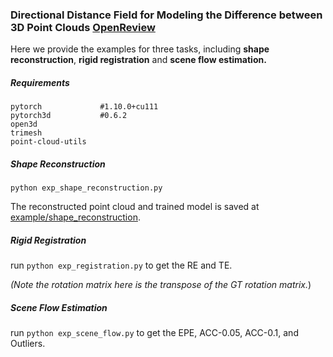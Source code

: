 ### Directional Distance Field for Modeling the Difference between 3D Point Clouds [OpenReview](https://openreview.net/forum?id=lEkFq4RUCX&referrer=%5BAuthor%20Console%5D(%2Fgroup%3Fid%3DICLR.cc%2F2024%2FConference%2FAuthors%23your-submissions))

Here we provide the examples for three tasks, including **shape reconstruction**, **rigid registration** and **scene flow estimation.**

##### Requirements

```
pytorch             #1.10.0+cu111
pytorch3d           #0.6.2
open3d
trimesh
point-cloud-utils
```

##### Shape Reconstruction

`python exp_shape_reconstruction.py`

The reconstructed point cloud and trained model is saved at [example/shape_reconstruction](example/shape_reconstruction).

##### Rigid Registration

run `python exp_registration.py` to get the RE and TE.

*(Note the rotation matrix here is the transpose of the GT rotation matrix.*)

##### Scene Flow Estimation

run `python exp_scene_flow.py` to get the EPE, ACC-0.05, ACC-0.1, and Outliers.
